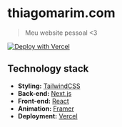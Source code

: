 # thiagomarim.com

> Meu website pessoal <3

[![Deploy with Vercel](https://vercel.com/button)](https://thiagomarim.vercel.app/)

## Technology stack

- **Styling:** [TailwindCSS](https://tailwindcss.com/)
- **Back-end:** [Next.js](https://nextjs.org/)
- **Front-end:** [React](https://reactjs.org/)
- **Animation:** [Framer](https://www.framer.com/docs/animation/)
- **Deployment:** [Vercel](https://vercel.com/)
